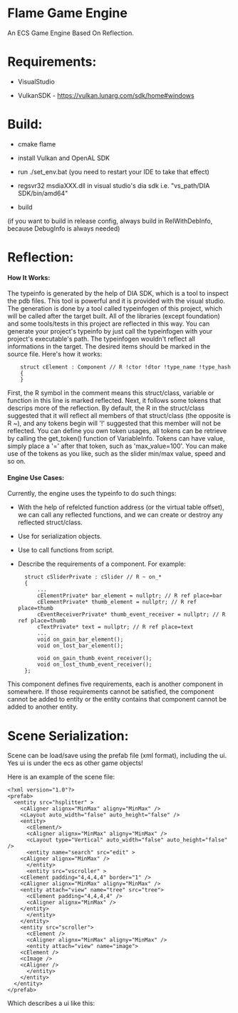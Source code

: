 # Flame Game Engine
An ECS Game Engine Based On Reflection.

# Requirements:

- VisualStudio

- VulkanSDK     - https://vulkan.lunarg.com/sdk/home#windows

# Build:

- cmake flame

- install Vulkan and OpenAL SDK

- run ./set_env.bat (you need to restart your IDE to take that effect)

- regsvr32 msdiaXXX.dll in visual studio's dia sdk i.e. "vs_path/DIA SDK/bin/amd64"

- build

(if you want to build in release config, always build in RelWithDebInfo, because DebugInfo is always needed)

# Reflection:

#### How It Works:

The typeinfo is generated by the help of DIA SDK, which is a tool to inspect the pdb files. This tool is powerful and it is provided with the visual studio. The generation is done by a tool called typeinfogen of this project, which will be called after the target built. All of the libraries (except foundation) and some tools/tests in this project are reflected in this way. You can generate your project's typeinfo by just call the typeinfogen with your project's executable's path.
The typeinfogen wouldn't reflect all informations in the target. The desired items should be marked in the source file. Here's how it works:

        struct cElement : Component // R !ctor !dtor !type_name !type_hash
        {
        }
    
First, the R symbol in the comment means this struct/class, variable or function in this line is marked reflected. Next, it follows some tokens that descrips more of the reflection. By default, the R in the struct/class suggested that it will reflect all members of that struct/class (the opposite is R ~), and any tokens begin will '!' suggested that this member will not be reflected. You can define you own token usages, all tokens can be retrieve by calling the get_token() function of VariableInfo. Tokens can have value, simply place a '=' after that token, such as 'max_value=100'. You can make use of the tokens as you like, such as the slider min/max value, speed and so on.
#### Engine Use Cases:

Currently, the engine uses the typeinfo to do such things:

- With the help of refelcted function address (or the virtual table offset), we can call any reflected functions, and we can create or destroy any reflected struct/class.

- Use for serialization objects.

- Use to call functions from script.

- Describe the requirements of a component. For example:

        struct cSliderPrivate : cSlider // R ~ on_*
	    {
            ...
		    cElementPrivate* bar_element = nullptr; // R ref place=bar
		    cElementPrivate* thumb_element = nullptr; // R ref place=thumb
		    cEventReceiverPrivate* thumb_event_receiver = nullptr; // R ref place=thumb
		    cTextPrivate* text = nullptr; // R ref place=text
            ...
		    void on_gain_bar_element();
		    void on_lost_bar_element();

		    void on_gain_thumb_event_receiver();
		    void on_lost_thumb_event_receiver();
	    };
 This component defines five requirements, each is another component in somewhere. If those requirements cannot be satisfied, the component cannot be added to entity or the entity contains that component cannot be added to another entity.
 
# Scene Serialization:

Scene can be load/save using the prefab file (xml format), including the ui. Yes ui is under the ecs as other game objects!

Here is an example of the scene file:

	<?xml version="1.0"?>
	<prefab>
	  <entity src="hsplitter" >
	    <cAligner alignx="MinMax" aligny="MinMax" />
	    <cLayout auto_width="false" auto_height="false" />
	    <entity>
	      <cElement/>
	      <cAligner alignx="MinMax" aligny="MinMax" />
	      <cLayout type="Vertical" auto_width="false" auto_height="false" />
	      <entity name="search" src="edit" >
		<cAligner alignx="MinMax" />
	      </entity>
	      <entity src="vscroller" >
		<cElement padding="4,4,4,4" border="1" />
		<cAligner alignx="MinMax" aligny="MinMax" />
		<entity attach="view" name="tree" src="tree">
		  <cElement padding="4,4,4,4" />
		  <cAligner alignx="MinMax" />
		</entity>
	      </entity>
	    </entity>
	    <entity src="scroller">
	      <cElement />
	      <cAligner alignx="MinMax" aligny="MinMax" />
	      <entity attach="view" name="image">
		<cElement />
		<cImage />
		<cAligner />
	      </entity>
	    </entity>
	  </entity>
	</prefab>
	
Which describes a ui like this:

